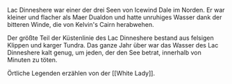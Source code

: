 Lac Dinneshere  war einer der drei Seen von Icewind Dale im Norden. Er war kleiner und flacher als Maer Dualdon und hatte unruhiges Wasser dank der bitteren Winde, die von Kelvin's Cairn herabwehen.

Der größte Teil der Küstenlinie des Lac Dinneshere bestand aus felsigen Klippen und karger Tundra. Das ganze Jahr über war das Wasser des Lac Dinneshere kalt genug, um jeden, der den See betrat, innerhalb von Minuten zu töten.

Örtliche Legenden erzählen von der [[White Lady]].
